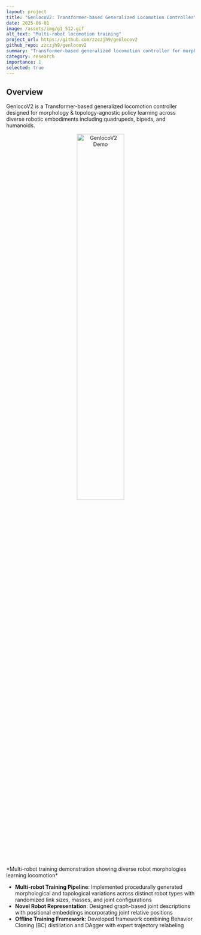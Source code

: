 ```yaml
---
layout: project
title: "GenlocoV2: Transformer-based Generalized Locomotion Controller"
date: 2025-06-01
image: /assets/img/g1_512.gif
alt_text: "Multi-robot locomotion training"
project_url: https://github.com/zzczjh9/genlocov2
github_repo: zzczjh9/genlocov2
summary: "Transformer-based generalized locomotion controller for morphology & topology-agnostic policy learning"
category: research
importance: 1
selected: true
---
```


## Overview

GenlocoV2 is a Transformer-based generalized locomotion controller designed for morphology & topology-agnostic policy learning across diverse robotic embodiments including quadrupeds, bipeds, and humanoids.

<div style="text-align: center;">
<img src="/assets/img/g1_512.gif" alt="GenlocoV2 Demo" style="width: 50%; height: auto;">
</div>
*Multi-robot training demonstration showing diverse robot morphologies learning locomotion*


- **Multi-robot Training Pipeline**: Implemented procedurally generated morphological and topological variations across distinct robot types with randomized link sizes, masses, and joint configurations
- **Novel Robot Representation**: Designed graph-based joint descriptions with positional embeddings incorporating joint relative positions
- **Offline Training Framework**: Developed framework combining Behavior Cloning (BC) distillation and DAgger with expert trajectory relabeling
